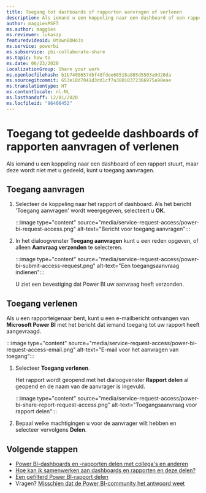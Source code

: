```yaml
---
title: Toegang tot dashboards of rapporten aanvragen of verlenen
description: Als iemand u een koppeling naar een dashboard of een rapport stuurt, maar deze niet met u deelt, kunt u toegang aanvragen.
author: maggiesMSFT
ms.author: maggies
ms.reviewer: lukaszp
featuredvideoid: 0tUwn8DHo3s
ms.service: powerbi
ms.subservice: pbi-collaborate-share
ms.topic: how-to
ms.date: 06/23/2020
LocalizationGroup: Share your work
ms.openlocfilehash: b1b7408657dbf48fdee68518a885d5503a9d28da
ms.sourcegitcommit: 653e18d7041d3dd1cf7a38010372366975a98eae
ms.translationtype: HT
ms.contentlocale: nl-NL
ms.lasthandoff: 12/01/2020
ms.locfileid: "96406452"
---
```

# <a name="request-or-grant-access-to-shared-dashboards-or-reports"></a>Toegang tot gedeelde dashboards of rapporten aanvragen of verlenen

Als iemand u een koppeling naar een dashboard of een rapport stuurt, maar deze wordt niet met u gedeeld, kunt u toegang aanvragen. 

## <a name="request-access"></a>Toegang aanvragen

1. Selecteer de koppeling naar het rapport of dashboard. Als het bericht 'Toegang aanvragen' wordt weergegeven, selecteert u **OK**.

    :::image type="content" source="media/service-request-access/power-bi-request-access.png" alt-text="Bericht voor toegang aanvragen":::

1. In het dialoogvenster **Toegang aanvragen** kunt u een reden opgeven, of alleen **Aanvraag verzenden** te selecteren.

    :::image type="content" source="media/service-request-access/power-bi-submit-access-request.png" alt-text="Een toegangsaanvraag indienen":::

    U ziet een bevestiging dat Power BI uw aanvraag heeft verzonden.

## <a name="grant-access"></a>Toegang verlenen

Als u een rapporteigenaar bent, kunt u een e-mailbericht ontvangen van **Microsoft Power BI** met het bericht dat iemand toegang tot uw rapport heeft aangevraagd.

:::image type="content" source="media/service-request-access/power-bi-request-access-email.png" alt-text="E-mail voor het aanvragen van toegang":::

1. Selecteer **Toegang verlenen**.

    Het rapport wordt geopend met het dialoogvenster **Rapport delen** al geopend en de naam van de aanvrager is ingevuld.

    :::image type="content" source="media/service-request-access/power-bi-share-report-request-access.png" alt-text="Toegangsaanvraag voor rapport delen":::

1. Bepaal welke machtigingen u voor de aanvrager wilt hebben en selecteer vervolgens **Delen**.

## <a name="next-steps"></a>Volgende stappen

- [Power BI-dashboards en -rapporten delen met collega's en anderen](service-share-dashboards.md)
- [Hoe kan ik samenwerken aan dashboards en rapporten en deze delen?](service-how-to-collaborate-distribute-dashboards-reports.md)
- [Een gefilterd Power BI-rapport delen](service-share-reports.md)
- Vragen? [Misschien dat de Power BI-community het antwoord weet](https://community.powerbi.com/)
